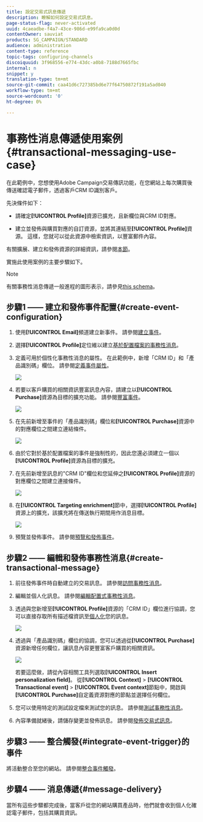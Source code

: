 ```yaml
---
title: 設定交易式訊息傳遞
description: 瞭解如何設定交易式訊息。
page-status-flag: never-activated
uuid: 4caeadbe-f4a7-43ce-986d-e99fa9ca0d0d
contentOwner: sauviat
products: SG_CAMPAIGN/STANDARD
audience: administration
content-type: reference
topic-tags: configuring-channels
discoiquuid: 3f968556-e774-43dc-a0b8-7188d7665fbc
internal: n
snippet: y
translation-type: tm+mt
source-git-commit: caa41d6c727385bd6e77f64750872f191a5ad040
workflow-type: tm+mt
source-wordcount: '0'
ht-degree: 0%

---
```



# 事務性消息傳遞使用案例{#transactional-messaging-use-case}

在此範例中，您想使用Adobe Campaign交易傳訊功能，在您網站上每次購買後傳送確認電子郵件，透過客戶CRM ID識別客戶。

先決條件如下：

* 請確定&#x200B;**[!UICONTROL Profile]**&#x200B;資源已擴充，且新欄位與CRM ID對應。

* 建立並發佈與購買對應的自訂資源，並將其連結至&#x200B;**[!UICONTROL Profile]**&#x200B;資源。 這樣，您就可以從此資源中檢索資訊，以豐富郵件內容。

有關擴展、建立和發佈資源的詳細資訊，請參閱[本節](../../developing/using/key-steps-to-add-a-resource.md)。

實施此使用案例的主要步驟如下。

>[!NOTE]
>
>有關事務性消息傳遞一般進程的圖形表示，請參見[this schema](../../channels/using/getting-started-with-transactional-msg.md#key-steps)。

## 步驟1 —— 建立和發佈事件配置{#create-event-configuration}

1. 使用&#x200B;**[!UICONTROL Email]**&#x200B;頻道建立新事件。 請參閱[建立事件](../../channels/using/configuring-transactional-event.md#creating-an-event)。

1. 選擇&#x200B;**[!UICONTROL Profile]**&#x200B;定位維以建立[基於配置檔案的事務性消息](../../channels/using/configuring-transactional-event.md#profile-based-transactional-messages)。

1. 定義可用於個性化事務性消息的屬性。 在此範例中，新增「CRM ID」和「產品識別碼」欄位。 請參閱[定義事件屬性](../../channels/using/configuring-transactional-event.md#defining-the-event-attributes)。

   ![](assets/message-center_usecase1.png)

1. 若要以客戶購買的相關資訊豐富訊息內容，請建立以&#x200B;**[!UICONTROL Purchase]**&#x200B;資源為目標的擴充功能。 請參閱[豐富事件](../../channels/using/configuring-transactional-event.md#enriching-the-transactional-message-content)。

   ![](assets/message-center_usecase2.png)

1. 在先前新增至事件的「產品識別碼」欄位和&#x200B;**[!UICONTROL Purchase]**&#x200B;資源中的對應欄位之間建立連結條件。

   ![](assets/message-center_usecase3.png)

1. 由於它對於基於配置檔案的事件是強制性的，因此您還必須建立一個以&#x200B;**[!UICONTROL Profile]**&#x200B;資源為目標的擴充。

1. 在先前新增至訊息的&quot;CRM ID&quot;欄位和您延伸之&#x200B;**[!UICONTROL Profile]**&#x200B;資源的對應欄位之間建立連接條件。<!--What's the purpose to have created a CRM ID for this event and to have the CRM ID as a join condition? could it be any other field provided you created it in the event?-->

   ![](assets/message-center_usecase4.png)

1. 在&#x200B;**[!UICONTROL Targeting enrichment]**&#x200B;節中，選擇&#x200B;**[!UICONTROL Profile]**&#x200B;資源上的擴充，該擴充將在傳送執行期間用作消息目標。

   ![](assets/message-center_usecase5.png)

1. 預覽並發佈事件。 請參閱[預覽和發佈事件](../../channels/using/publishing-transactional-event.md#previewing-and-publishing-the-event)。

## 步驟2 —— 編輯和發佈事務性消息{#create-transactional-message}

1. 前往發佈事件時自動建立的交易訊息。 請參閱[訪問事務性消息](../../channels/using/editing-transactional-message.md#accessing-transactional-messages)。

1. 編輯並個人化訊息。 請參閱[編輯配置式事務性消息](../../channels/using/editing-transactional-message.md#editing-profile-transactional-message)。

1. 透過與您新增至&#x200B;**[!UICONTROL Profile]**&#x200B;資源的「CRM ID」欄位進行協調，您可以直接存取所有描述檔資訊至[個人化](../../designing/using/personalization.md#inserting-a-personalization-field)您的訊息。

   ![](assets/message-center_usecase6.png)

1. 透過與「產品識別碼」欄位的協調，您可以透過從&#x200B;**[!UICONTROL Purchase]**&#x200B;資源新增任何欄位，讓訊息內容更豐富客戶購買的相關資訊。

   ![](assets/message-center_usecase7.png)

   若要這麼做，請從內容相關工具列選取&#x200B;**[!UICONTROL Insert personalization field]**。 從&#x200B;**[!UICONTROL Context]** > **[!UICONTROL Transactional event]** > **[!UICONTROL Event context]**&#x200B;節點中，開啟與&#x200B;**[!UICONTROL Purchase]**&#x200B;自定義資源對應的節點並選擇任何欄位。

1. 您可以使用特定的測試設定檔來測試您的訊息。 請參閱[測試事務性消息](../../channels/using/testing-transactional-message.md#testing-a-transactional-message)。

1. 內容準備就緒後，請儲存變更並發佈訊息。 請參閱[發佈交易式訊息](../../channels/using/publishing-transactional-message.md#publishing-a-transactional-message)。

## 步驟3 —— 整合觸發{#integrate-event-trigger}的事件

將活動整合至您的網站。 請參閱[整合事件觸發](../../channels/using/getting-started-with-transactional-msg.md#integrate-event-trigger)。

## 步驟4 —— 消息傳遞{#message-delivery}

當所有這些步驟都完成後，當客戶從您的網站購買產品時，他們就會收到個人化確認電子郵件，包括其購買資訊。